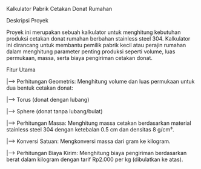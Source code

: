 Kalkulator Pabrik Cetakan Donat Rumahan

Deskripsi Proyek

Proyek ini merupakan sebuah kalkulator untuk menghitung kebutuhan produksi cetakan donat rumahan berbahan stainless steel 304. Kalkulator ini dirancang untuk membantu pemilik pabrik kecil atau perajin rumahan dalam menghitung parameter penting produksi seperti volume, luas permukaan, massa, serta biaya pengiriman cetakan donat.

Fitur Utama

|--> Perhitungan Geometris: Menghitung volume dan luas permukaan untuk dua bentuk cetakan donat:

  |--> Torus (donat dengan lubang)

  |--> Sphere (donat tanpa lubang/bulat)

|--> Perhitungan Massa: Menghitung massa cetakan berdasarkan material stainless steel 304 dengan ketebalan 0.5 cm dan densitas 8 g/cm³.

|--> Konversi Satuan: Mengkonversi massa dari gram ke kilogram.

|--> Perhitungan Biaya Kirim: Menghitung biaya pengiriman berdasarkan berat dalam kilogram dengan tarif Rp2.000 per kg (dibulatkan ke atas).
